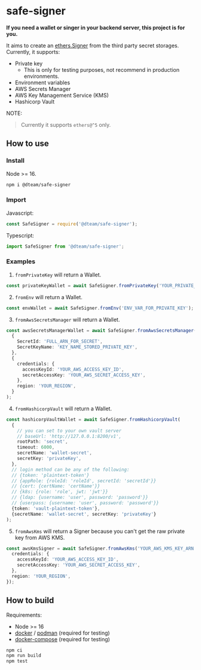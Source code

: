 # safe-signer

**If you need a wallet or singer in your backend server, this project is for you.**

It aims to create an [ethers.Signer](https://docs.ethers.org/v5/api/signer/#Signer) from the third party secret storages. Currently, it supports:

- Private key
  - This is only for testing purposes, not recommend in production environments.
- Environment variables
- AWS Secrets Manager
- AWS Key Management Service (KMS)
- Hashicorp Vault

NOTE:

> Currently it supports `ethers@^5` only.

## How to use

### Install

Node >= 16.

```sh
npm i @dteam/safe-signer
```

### Import

Javascript:

```js
const SafeSigner = require('@dteam/safe-signer');
```

Typescript:

```ts
import SafeSigner from '@dteam/safe-signer';
```

### Examples

1. `fromPrivateKey` will return a Wallet.

```ts
const privateKeyWallet = await SafeSigner.fromPrivateKey('YOUR_PRIVATE_KEY');
```

2. `fromEnv` will return a Wallet.

```ts
const envWallet = await SafeSigner.fromEnv('ENV_VAR_FOR_PRIVATE_KEY');
```

3. `fromAwsSecretsManager` will return a Wallet.

```ts
const awsSecretsManagerWallet = await SafeSigner.fromAwsSecretsManager(
  {
    SecretId: 'FULL_ARN_FOR_SECRET',
    SecretKeyName: 'KEY_NAME_STORED_PRIVATE_KEY',
  },
  {
    credentials: {
      accessKeyId: 'YOUR_AWS_ACCESS_KEY_ID',
      secretAccessKey: 'YOUR_AWS_SECRET_ACCESS_KEY',
    },
    region: 'YOUR_REGION',
  }
);
```

4. `fromHashicorpVault` will return a Wallet.

```ts
const hashicorpVaultWallet = await SafeSigner.fromHashicorpVault(
  {
    // you can set to your own vault server
    // baseUrl: 'http://127.0.0.1:8200/v1',
    rootPath: 'secret',
    timeout: 6000,
    secretName: 'wallet-secret',
    secretKey: 'privateKey',
  },
  // login method can be any of the following:
  // {token: 'plaintext-token'}
  // {appRole: {roleId: 'roleId', secretId: 'secretId'}}
  // {cert: {certName: 'certName'}}
  // {k8s: {role: 'role', jwt: 'jwt'}}
  // {ldap: {username: 'user', password: 'password'}}
  // {userpass: {username: 'user', password: 'password'}}
  {token: 'vault-plaintext-token'},
  {secretName: 'wallet-secret', secretKey: 'privateKey'}
);
```

5. `fromAwsKms` will return a Signer because you can't get the raw private key from AWS KMS.

```ts
const awsKmsSigner = await SafeSigner.fromAwsKms('YOUR_AWS_KMS_KEY_ARN', {
  credentials: {
    accessKeyId: 'YOUR_AWS_ACCESS_KEY_ID',
    secretAccessKey: 'YOUR_AWS_SECRET_ACCESS_KEY',
  },
  region: 'YOUR_REGION',
});
```

## How to build

Requirements:

- Node >= 16
- [docker](https://docs.docker.com/engine/install/) / [podman](https://podman.io/getting-started/installation) (required for testing)
- [docker-compose](https://docs.docker.com/compose/) (required for testing)

```sh
npm ci
npm run build
npm test
```
